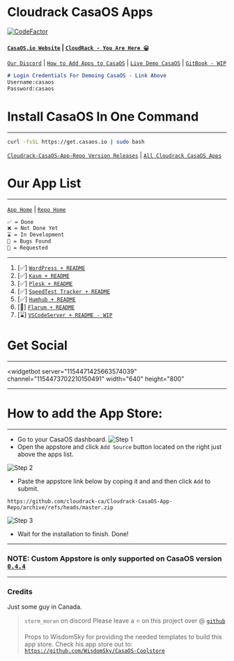 # Cloudrack CasaOS Apps
[![CodeFactor](https://www.codefactor.io/repository/github/cloudrack-ca/cloudrack-casaos-app-repo/badge)](https://www.codefactor.io/repository/github/cloudrack-ca/cloudrack-casaos-app-repo)
#### [`CasaOS.io Website`](https://www.casaos.io/) | [`CloudRack - You Are Here 😀`](https://cloudrack.ca#readme) 
[`Our Discord`](https://discord.gg/ZDGPtGnfSb) | [`How to Add Apps to CasaOS`](https://cloudrack.ca/#how-to-add-the-app-store) | [`Live Demo CasaOS`](http://demo.casaos.io/)
| [`GitBook - WIP`](https://cloudrack.gitbook.io/)

```md
# Login Credentials For Demoing CasaOS - Link Above
Username:casaos
Password:casaos
```
# Install CasaOS In One Command
---

```bash
curl -fsSL https://get.casaos.io | sudo bash
```
[`Cloudrack-CasaOS-App-Repo Version Releases`](https://github.com/cloudrack-ca/Cloudrack-CasaOS-App-Repo/releases) | [`All Cloudrack CasaOS Apps`](https://github.com/cloudrack-ca/Cloudrack-CasaOS-App-Repo/blob/main/Apps/README.md)

# Our App List
---
[`App Home`](https://github.com/cloudrack-ca/Cloudrack-CasaOS-App-Repo/tree/main/Apps) | [`Repo Home`](https://github.com/cloudrack-ca/Cloudrack-CasaOS-App-Repo/tree/main)
```md
✅ = Done
❌ = Not Done Yet
⌛ = In Development
🐛 = Bugs Found
🙏 = Requested
```
---
1. [✅] [`WordPress + README`](https://github.com/cloudrack-ca/Cloudrack-CasaOS-App-Repo/tree/main/Apps/Wordpress)
2. [✅] [`Kasm + README`](https://github.com/cloudrack-ca/Cloudrack-CasaOS-App-Repo/tree/main/Apps/Kasm)
3. [✅] [`Plesk + README`](https://github.com/cloudrack-ca/Cloudrack-CasaOS-App-Repo/tree/main/Apps/Plesk)
4. [✅] [`SpeedTest Tracker + README`](https://github.com/cloudrack-ca/Cloudrack-CasaOS-App-Repo/tree/main/Apps/SpeedTest%20Tracker)
5. [✅] [`Humhub + README`](https://github.com/cloudrack-ca/Cloudrack-CasaOS-App-Repo/tree/main/Apps/Humhub)
6. [🐛] [`Flarum + README`](https://github.com/cloudrack-ca/Cloudrack-CasaOS-App-Repo/tree/main/Apps/Flarum)
7. [⌛] [`VSCodeServer + README - WIP`](https://github.com/cloudrack-ca/Cloudrack-CasaOS-App-Repo/tree/main/Apps/VSCodeServer)

# Get Social
---
<widgetbot
    server="1154471425663574039"
    channel="1154473702210150491"
    width="640"
    height="800"
></widgetbot>
<script src="https://cdn.jsdelivr.net/npm/@widgetbot/html-embed"></script>

---
# How to add the App Store:
---
- Go to your CasaOS dashboard.
![Step 1](https://raw.githubusercontent.com/WisdomSky/CasaOS-LinuxServer-AppStore/main/tip-1.jpg)
- Open the appstore and click `Add Source` button located on the right just above the apps list.

![Step 2](https://raw.githubusercontent.com/WisdomSky/CasaOS-LinuxServer-AppStore/main/tip-2.jpg)
- Paste the appstore link below by coping it and and then click `Add` to submit.
```
https://github.com/cloudrack-ca/Cloudrack-CasaOS-App-Repo/archive/refs/heads/master.zip
```
![Step 3](https://raw.githubusercontent.com/WisdomSky/CasaOS-LinuxServer-AppStore/main/tip-3.jpg)
- Wait for the installation to finish. Done!
---
### **NOTE: Custom Appstore is only supported on CasaOS version [`0.4.4`](https://blog.casaos.io/blog/32.html)**
---
### Credits
Just some guy in Canada. 
> `storm_moran` on discord
> Please leave a ⭐ on this project over @ [`github`](https://github.com/cloudrack-ca/Cloudrack-CasaOS-App-Repo)
> 
> Props to WisdomSky for providing the needed templates to build this app store. Check his app store out to: [`https://github.com/WisdomSky/CasaOS-Coolstore`](https://github.com/WisdomSky/CasaOS-Coolstore)
